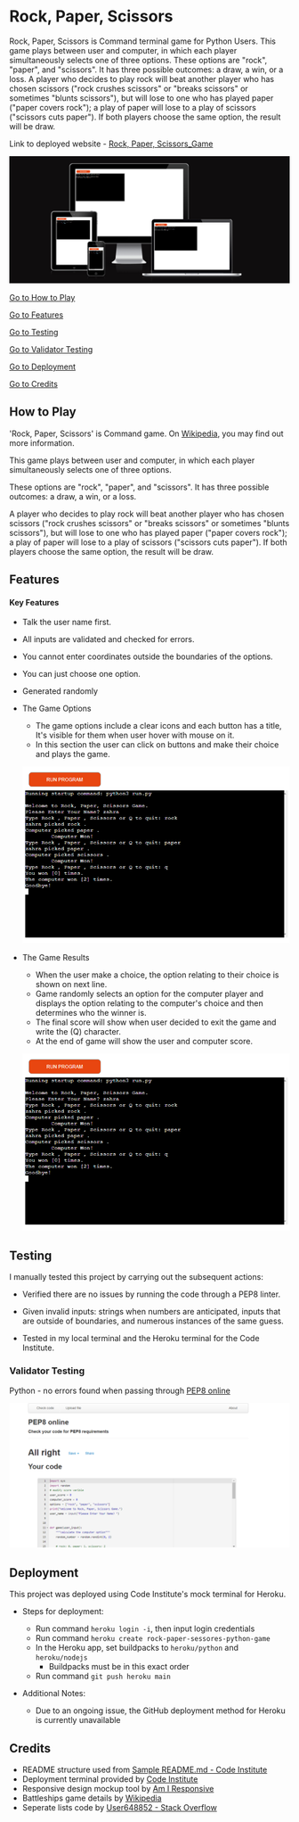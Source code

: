 # Rock, Paper, Scissors

Rock, Paper, Scissors is  Command terminal game for Python Users.
This game plays between user and computer, in which each player simultaneously selects one of three options. These options are "rock", "paper", and "scissors". It has three possible outcomes: a draw, a win, or a loss. A player who decides to play rock will beat another player who has chosen scissors ("rock crushes scissors" or "breaks scissors" or sometimes "blunts scissors"), but will lose to one who has played paper ("paper covers rock"); a play of paper will lose to a play of scissors ("scissors cuts paper"). If both players choose the same option, the result will be draw.

Link to deployed website - [Rock, Paper, Scissors_Game](https://rock-paper-scissors-python-gam.herokuapp.com/)

![responsive_screenshot](pictures/responsive.PNG)

[Go to How to Play](#how-to-play)

[Go to Features](#features)

[Go to Testing](#testing)

[Go to Validator Testing](#validator-testing)

[Go to Deployment](#deployment)

[Go to Credits](#credits)

## How to Play

'Rock, Paper, Scissors' is Command game. On [Wikipedia](https://en.wikipedia.org/wiki/Rock_paper_scissors), you may find out more information.

This game plays between user and computer, in which each player simultaneously selects one of three options. 

These options are "rock", "paper", and "scissors". It has three possible outcomes: a draw, a win, or a loss.

 A player who decides to play rock will beat another player who has chosen scissors ("rock crushes scissors" or "breaks scissors" or sometimes "blunts scissors"), but will lose to one who has played paper ("paper covers rock"); a play of paper will lose to a play of scissors ("scissors cuts paper"). If both players choose the same option, the result will be draw.


## Features

#### __Key Features__

  - Talk the user name first.
  - All inputs are validated and checked for errors.
  - You cannot enter coordinates outside the boundaries of the options.
  - You can just choose one option.
  - Generated randomly


- The Game Options

  - The game options include a clear icons and each button has a title, It's visible for them when user hover with mouse on it.
  - In this section the user can click on buttons and make their choice and plays the game.

  ![game_photo](pictures/game.PNG)

- The Game Results

  - When the user make a choice, the option relating to their choice is shown on next line.
  - Game randomly selects an option for the computer player and displays the option relating to the computer's choice and then determines who the winner is.
  - The final score will show when user decided to exit the game and write the (Q) character.
  - At the end of game will show the user and computer score.

  ![game_result](pictures/game.PNG)
  
  
## Testing

I manually tested this project by carrying out the subsequent actions:

- Verified there are no issues by running the code through a PEP8 linter.

- Given invalid inputs: strings when numbers are anticipated, inputs that are outside of boundaries, and numerous instances of the same guess.

- Tested in my local terminal and the Heroku terminal for the Code Institute.


### __Validator Testing__


Python - no errors found when passing through [PEP8 online](http://pep8online.com)

![pep8_results](pictures/validation.PNG)

## Deployment 

This project was deployed using Code Institute's mock terminal for Heroku.

 - Steps for deployment:

   - Run command `heroku login -i`, then input login credentials
   - Run command `heroku create rock-paper-sessores-python-game`
   - In the Heroku app, set buildpacks to `heroku/python` and `heroku/nodejs`
     - Buildpacks must be in this exact order
   - Run command `git push heroku main`

 - Additional Notes:

   - Due to an ongoing issue, the GitHub deployment method for Heroku is currently unavailable

## Credits

 - README structure used from [Sample README.md - Code Institute](https://learn.codeinstitute.net/courses/course-v1:CodeInstitute+PE_PAGPPF+2021_Q2/courseware/b3378fc1159e43e3b70916fdefdfae51/605f34e006594dc4ae19f5e60ec75e2e/)
 - Deployment terminal provided by [Code Institute](https://codeinstitute.net/)
 - Responsive design mockup tool by [Am I Responsive](https://ui.dev/amiresponsive)
 - Battleships game details by [Wikipedia](https://en.wikipedia.org/wiki/Main_Page)
 - Seperate lists code by [User648852 - Stack Overflow](https://stackoverflow.com/questions/13443588/how-can-i-format-a-list-to-print-each-element-on-a-separate-line-in-python)




